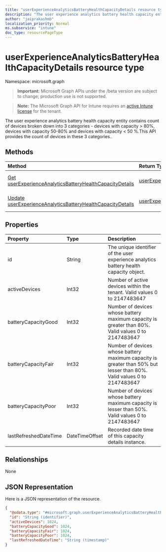 ```yaml
---
title: "userExperienceAnalyticsBatteryHealthCapacityDetails resource type"
description: "The user experience analytics battery health capacity entity contains count of devices broken down into 3 categories - devices with capacity > 80%, devices with capacity 50-80% and devices with capacity < 50 %.This API provides the count of devices in these 3 categories.."
author: "jaiprakashmb"
localization_priority: Normal
ms.subservice: "intune"
doc_type: resourcePageType
---
```


# userExperienceAnalyticsBatteryHealthCapacityDetails resource type

Namespace: microsoft.graph

> **Important:** Microsoft Graph APIs under the /beta version are subject to change; production use is not supported.

> **Note:** The Microsoft Graph API for Intune requires an [active Intune license](https://go.microsoft.com/fwlink/?linkid=839381) for the tenant.

The user experience analytics battery health capacity entity contains count of devices broken down into 3 categories - devices with capacity > 80%, devices with capacity 50-80% and devices with capacity < 50 %.This API provides the count of devices in these 3 categories..

## Methods
|Method|Return Type|Description|
|:---|:---|:---|
|[Get userExperienceAnalyticsBatteryHealthCapacityDetails](../api/intune-devices-userexperienceanalyticsbatteryhealthcapacitydetails-get.md)|[userExperienceAnalyticsBatteryHealthCapacityDetails](../resources/intune-devices-userexperienceanalyticsbatteryhealthcapacitydetails.md)|Read properties and relationships of the [userExperienceAnalyticsBatteryHealthCapacityDetails](../resources/intune-devices-userexperienceanalyticsbatteryhealthcapacitydetails.md) object.|
|[Update userExperienceAnalyticsBatteryHealthCapacityDetails](../api/intune-devices-userexperienceanalyticsbatteryhealthcapacitydetails-update.md)|[userExperienceAnalyticsBatteryHealthCapacityDetails](../resources/intune-devices-userexperienceanalyticsbatteryhealthcapacitydetails.md)|Update the properties of a [userExperienceAnalyticsBatteryHealthCapacityDetails](../resources/intune-devices-userexperienceanalyticsbatteryhealthcapacitydetails.md) object.|

## Properties
|Property|Type|Description|
|:---|:---|:---|
|id|String|The unique identifier of the user experience analytics battery health capacity object.|
|activeDevices|Int32|Number of active devices within the tenant. Valid values 0 to 2147483647|
|batteryCapacityGood|Int32|Number of devices whose battery maximum capacity is greater than 80%. Valid values 0 to 2147483647|
|batteryCapacityFair|Int32|Number of devices whose battery maximum capacity is greater than 50% but lesser than 80%. Valid values 0 to 2147483647|
|batteryCapacityPoor|Int32|Number of devices whose battery maximum capacity is lesser than 50%. Valid values 0 to 2147483647|
|lastRefreshedDateTime|DateTimeOffset|Recorded date time of this capacity details instance.|

## Relationships
None

## JSON Representation
Here is a JSON representation of the resource.
<!-- {
  "blockType": "resource",
  "keyProperty": "id",
  "@odata.type": "microsoft.graph.userExperienceAnalyticsBatteryHealthCapacityDetails"
}
-->
``` json
{
  "@odata.type": "#microsoft.graph.userExperienceAnalyticsBatteryHealthCapacityDetails",
  "id": "String (identifier)",
  "activeDevices": 1024,
  "batteryCapacityGood": 1024,
  "batteryCapacityFair": 1024,
  "batteryCapacityPoor": 1024,
  "lastRefreshedDateTime": "String (timestamp)"
}
```